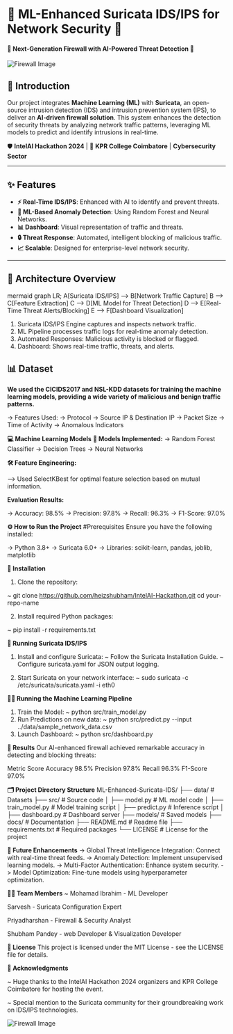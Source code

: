 # 🚀 **ML-Enhanced Suricata IDS/IPS for Network Security** 🚀

#### 🔐 **Next-Generation Firewall with AI-Powered Threat Detection** 🔐

![Firewall Image](https://drive.google.com/uc?export=view&id=13WhUVJwUHYGFGP_ZLC9rCISNWK7lXqYq)


## 📜 **Introduction**

Our project integrates **Machine Learning (ML)** with **Suricata**, an open-source intrusion detection (IDS) and intrusion prevention system (IPS), to deliver an **AI-driven firewall solution**. This system enhances the detection of security threats by analyzing network traffic patterns, leveraging ML models to predict and identify intrusions in real-time.

🛡️ **IntelAI Hackathon 2024** | 🏫 **KPR College Coimbatore** | **Cybersecurity Sector**

---

## ✨ **Features**

- **⚡ Real-Time IDS/IPS**: Enhanced with AI to identify and prevent threats.
- **🧠 ML-Based Anomaly Detection**: Using Random Forest and Neural Networks.
- **📊 Dashboard**: Visual representation of traffic and threats.
- **🔒 Threat Response**: Automated, intelligent blocking of malicious traffic.
- **📈 Scalable**: Designed for enterprise-level network security.

---

## 📐 **Architecture Overview**

mermaid
graph LR;
    A[Suricata IDS/IPS] --> B[Network Traffic Capture]
    B --> C[Feature Extraction]
    C --> D[ML Model for Threat Detection]
    D --> E[Real-Time Threat Alerts/Blocking]
    E --> F[Dashboard Visualization]


1. Suricata IDS/IPS Engine captures and inspects network traffic.
2. ML Pipeline processes traffic logs for real-time anomaly detection.
3. Automated Responses: Malicious activity is blocked or flagged.
4. Dashboard: Shows real-time traffic, threats, and alerts.



## **📊 Dataset**
**We used the CICIDS2017 and NSL-KDD datasets for training the machine learning models, providing a wide variety of malicious and benign traffic patterns.**

-> Features Used:
-> Protocol
-> Source IP & Destination IP
-> Packet Size
-> Time of Activity
-> Anomalous Indicators




**💻 Machine Learning Models**
**🧠 Models Implemented:**
-> Random Forest Classifier
-> Decision Trees
-> Neural Networks

**🛠 Feature Engineering:**

--> Used SelectKBest for optimal feature selection based on mutual information.

**Evaluation Results:**

-> Accuracy: 98.5%
-> Precision: 97.8%
-> Recall: 96.3%
-> F1-Score: 97.0%

**⚙️ How to Run the Project**
#Prerequisites
Ensure you have the following installed:

-> Python 3.8+
-> Suricata 6.0+
-> Libraries: scikit-learn, pandas, joblib, matplotlib


**🔧 Installation**

1. Clone the repository:

~ git clone https://github.com/heizshubham/IntelAI-Hackathon.git
cd your-repo-name

2. Install required Python packages:

~ pip install -r requirements.txt

**🚀 Running Suricata IDS/IPS**
1. Install and configure Suricata:
  ~ Follow the Suricata Installation Guide.
  ~ Configure suricata.yaml for JSON output logging.

2. Start Suricata on your network interface:
  ~ sudo suricata -c /etc/suricata/suricata.yaml -i eth0


**🧑‍💻 Running the Machine Learning Pipeline**
1. Train the Model:
  ~ python src/train_model.py
2. Run Predictions on new data:
  ~ python src/predict.py --input ../data/sample_network_data.csv
3. Launch Dashboard:
  ~ python src/dashboard.py


**🎯 Results**
Our AI-enhanced firewall achieved remarkable accuracy in detecting and blocking threats:

Metric	    Score
Accuracy	98.5%
Precision	97.8%
Recall	    96.3%
F1-Score	97.0%


**🗂️ Project Directory Structure**
ML-Enhanced-Suricata-IDS/
├── data/                   # Datasets
├── src/                    # Source code
│   ├── model.py            # ML model code
│   ├── train_model.py      # Model training script
│   ├── predict.py          # Inference script
│   ├── dashboard.py        # Dashboard server
├── models/                 # Saved models
├── docs/                   # Documentation
├── README.md               # Readme file
├── requirements.txt        # Required packages
└── LICENSE                 # License for the project


**🌟 Future Enhancements**
-> Global Threat Intelligence Integration: Connect with real-time threat feeds.
-> Anomaly Detection: Implement unsupervised learning models.
-> Multi-Factor Authentication: Enhance system security.
-> Model Optimization: Fine-tune models using hyperparameter optimization.




**🧑‍💻 Team Members**
~ Mohamad Ibrahim - ML Developer

Sarvesh - Suricata Configuration Expert

Priyadharshan - Firewall & Security Analyst

Shubham Pandey - web Developer & Visualization Developer


**📜 License**
This project is licensed under the MIT License - see the LICENSE file for details.





**🙌 Acknowledgments**

~ Huge thanks to the IntelAI Hackathon 2024 organizers and KPR College Coimbatore for hosting the event.

~ Special mention to the Suricata community for their groundbreaking work on IDS/IPS technologies.


![Firewall Image](https://drive.google.com/uc?export=view&id=167WqlRgJHp9NslEXz4UfRgkGKKHbm1Bz)





